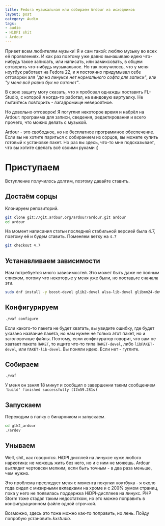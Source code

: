 ```yaml
---
title: Fedora музыкальная или собираем Ardour из исходников
layout: post
category: Audio
tags:
- audio
- HiDPI shit
- Ardour
---
```


Привет всем любителям музыки! Я и сам такой: люблю музыку во всех её проявлениях. И как раз поэтому уже давно вынашиваю идею что-нибудь такое записать, или написать, или замиксовать, в общем сотворить что-нибудь музыкальное. Но так получилось, что у меня ноутбук работает на Fedora 22, и я постоянно придумывал себе отговорки аля *"да на линуксе нет нормального софта для записи"*, или *"у меня всё равно бук не потянет"*.

В свою защиту могу сказать, что я пробовал однажды поставить FL-Studio, с которой я когда-то работал, на виндовую виртуалку. Не пытайтесь повторить - лагадромище невероятное.

Но довольно отговорок! Я погуглил некоторое время и набрёл на Ardour: программа для записи, сведения, редактирования и всего прочего, что можно делать с музыкой.

Ardour - это свободное, но не бесплатное программное обеспечение. Если вы не хотите париться с собиранием из сорцов, вы можете купить готовый к установке пакет. Но раз вы здесь, что-то мне подсказывает, что вы хотите сделать всё своими руками :)

# Приступаем

Вступление получилось долгим, поэтому давайте ставить.

## Достаём сорцы

Клонируем репозиторий.

~~~ bash
git clone git://git.ardour.org/ardour/ardour.git ardour
cd ardour
~~~

На момент написания статьи последней стабильной версией была 4.7, поэтому её и будем ставить. Поменяем ветку на `4.7`

~~~ bash
git checkout 4.7
~~~

## Устанавливаем зависимости

Нам потребуется много зависимостей. Это может быть даже не полным списком, потому что некоторые у меня уже были, но поставьте сначала эти.

~~~ bash
sudo dnf install -y boost-devel glib2-devel alsa-lib-devel glibmm24-devel libsndfile-devel libcurl-devel liblo-devel taglib-devel vamp-plugin-sdk-devel rubberband-devel fftw-devel aubio-devel libxml2-devel cwiid-devel cppunit-devel jack-audio-connection-kit-devel liblrdf-devel lv2-devel serd-devel sratom-devel lilv-devel flac-devel gtkmm-2.4-devel gtkmm24-devel libgnomecanvas-devel libgnomecanvasmm26-devel suil-devel
~~~

## Конфигурируем

~~~ bash
./waf configure
~~~

Если какого-то пакета не будет хватать, вы увидите ошибку, где будет указано название пакета, но нам нужен не только этот пакет, но и заголовочные файлы. Поэтому, если конфигуратор говорит, что вам не хватает пакета `ПАКЕТ`, то ищите что-то типа `ПАКЕТ-devel`, либо `libПАКЕТ-devel`, или `ПАКЕТ-lib-devel`. Вы поняли идею. Если нет - гуглите.

## Собираем

~~~ bash
./waf
~~~

У меня он занял 18 минут и сообщил о завершении таким сообщением `'build' finished successfully (17m59.281s)`

## Запускаем

Переходим в папку с бинарником и запускаем.

~~~ bash
cd gtk2_ardour
./ardev
~~~

## Унываем

Well, shit, как говорится. HiDPI дисплей на линуксе хуже любого наркотика: не можешь жить без него, но и с ним не можешь. Ardour выглядит чертовски мелким, если быть точным - в два раза меньше, чем нужно.

Это проблема преследует меня с момента покупки ноутбука - я около года сидел с мизирными вкладками на хроме и с 200% зумом страниц, пока у него не появилась поддержка HiDPI-дисплеев на линукс. PHP Storm тоже стадал таким недостатком, но это можно поправить в конфигурационном файле одной строчкой.

Возможно, здесь это тоже можно как-то поправить, но лень. Пойду попробую установить *kxstudio*.